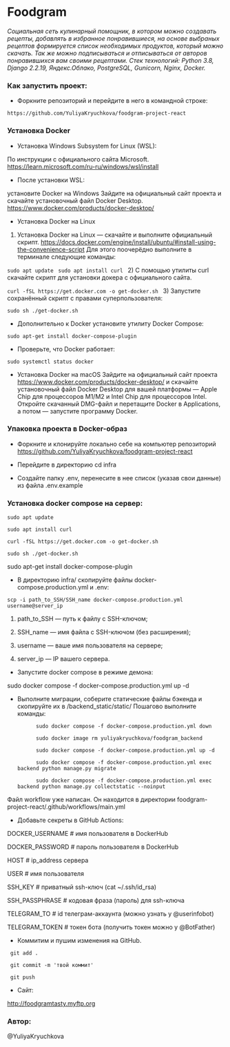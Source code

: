 # Foodgram

_Социальная сеть кулинарный помощник, в котором можно создавать рецепты,
добавлять в избранное понравившиеся, на основе выбраных рецептов формируется список необходимых продуктов,
который можно скачать. Так же можно подписываться и отписываться от авторов понравившихся вам своими рецептами.
Стек технологий: Python 3.8, Django 2.2.19, Яндекс.Облако, PostgreSQL, Gunicorn, Nginx, Docker._
### Как запустить проект:

* Форкните репозиторий и перейдите в него в командной строке:

```
https://github.com/YuliyaKryuchkova/foodgram-project-react
```

### Установка Docker

* Установка Windows Subsystem for Linux (WSL):

По инструкции с официального сайта Microsoft.
https://learn.microsoft.com/ru-ru/windows/wsl/install

* После установки WSL: 

установите Docker на Windows
Зайдите на официальный сайт проекта и скачайте установочный файл Docker Desktop.
https://www.docker.com/products/docker-desktop/

* Установка Docker на Linux

1) Установка Docker на Linux — скачайте и выполните официальный скрипт.
https://docs.docker.com/engine/install/ubuntu/#install-using-the-convenience-script
Для этого поочерёдно выполните в терминале следующие команды:

`sudo apt update
`
`sudo apt install curl
` 
2) С помощью утилиты curl скачайте скрипт для установки докера с официального сайта.

`curl -fSL https://get.docker.com -o get-docker.sh
`
3) Запустите сохранённый скрипт с правами суперпользователя:

`sudo sh ./get-docker.sh
`
* Дополнительно к Docker установите утилиту Docker Compose:
 
`sudo apt-get install docker-compose-plugin
`
* Проверьте, что Docker работает:

`sudo systemctl status docker
`
* Установка Docker на macOS
Зайдите на официальный сайт проекта https://www.docker.com/products/docker-desktop/ и скачайте установочный файл Docker Desktop для вашей платформы — Apple Chip для процессоров M1/M2 и Intel Chip для процессоров Intel.
Откройте скачанный DMG-файл и перетащите Docker в Applications, а потом — запустите программу Docker.


### Упаковка проекта в Docker-образ

* Форкните и клонируйте локально себе на компьютер репозиторий 
https://github.com/YuliyaKryuchkova/foodgram-project-react
* Перейдите в директорию cd infra

* Создайте папку .env, перенесите в нее список (указав свои данные) из файла .env.example

### Установка docker compose на сервер:

`sudo apt update`

`sudo apt install curl`

`curl -fSL https://get.docker.com -o get-docker.sh`

`sudo sh ./get-docker.sh`

sudo apt-get install docker-compose-plugin

* В директорию infra/ скопируйте файлы docker-compose.production.yml и .env:

`scp -i path_to_SSH/SSH_name docker-compose.production.yml username@server_ip
`
1) path_to_SSH — путь к файлу с SSH-ключом;

2) SSH_name — имя файла с SSH-ключом (без расширения);

3) username — ваше имя пользователя на сервере;

4) server_ip — IP вашего сервера.

* Запустите docker compose в режиме демона:

sudo docker compose -f docker-compose.production.yml up -d

* Выполните миграции, соберите статические файлы бэкенда и скопируйте их в /backend_static/static/ Пошагово выполните команды:

            sudo docker compose -f docker-compose.production.yml down

            sudo docker image rm yuliyakryuchkova/foodgram_backend

            sudo docker compose -f docker-compose.production.yml up -d

            sudo docker compose -f docker-compose.production.yml exec backend python manage.py migrate

            sudo docker compose -f docker-compose.production.yml exec backend python manage.py collectstatic --noinput

Файл workflow уже написан. Он находится в директории foodgram-project-react/.github/workflows/main.yml

* Добавьте секреты в GitHub Actions:

DOCKER_USERNAME                # имя пользователя в DockerHub

DOCKER_PASSWORD                # пароль пользователя в DockerHub

HOST                           # ip_address сервера

USER                           # имя пользователя

SSH_KEY                        # приватный ssh-ключ (cat ~/.ssh/id_rsa)

SSH_PASSPHRASE                 # кодовая фраза (пароль) для ssh-ключа

TELEGRAM_TO                    # id телеграм-аккаунта (можно узнать у @userinfobot)

TELEGRAM_TOKEN                 # токен бота (получить токен можно у @BotFather)

* Коммитим и пушим изменения на GitHub.

` git add .`

` git commit -m 'твой коммит'`

` git push`

* Сайт:

http://foodgramtasty.myftp.org


### Автор:

@YuliyaKryuchkova

